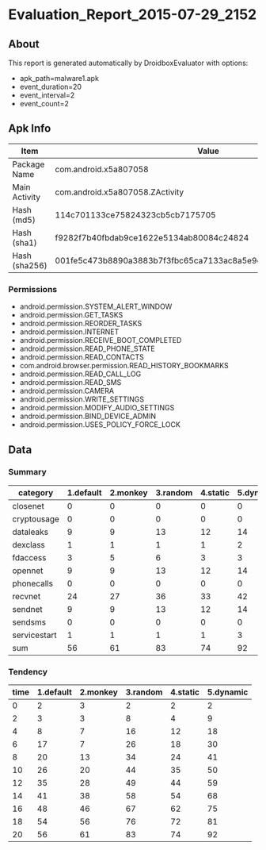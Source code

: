 # Evaluation_Report_2015-07-29_2152

## About

This report is generated automatically by DroidboxEvaluator with options:

+ apk_path=malware1.apk
+ event_duration=20
+ event_interval=2
+ event_count=2

## Apk Info

|Item|Value|
|----|----|
|Package Name|com.android.x5a807058|
|Main Activity|com.android.x5a807058.ZActivity|
|Hash (md5)|114c701133ce75824323cb5cb7175705|
|Hash (sha1)|f9282f7b40fbdab9ce1622e5134ab80084c24824|
|Hash (sha256)|001fe5c473b8890a3883b7f3fbc65ca7133ac8a5e9c6b3f0f79a6edd37ac9390|

### Permissions

+ android.permission.SYSTEM_ALERT_WINDOW
+ android.permission.GET_TASKS
+ android.permission.REORDER_TASKS
+ android.permission.INTERNET
+ android.permission.RECEIVE_BOOT_COMPLETED
+ android.permission.READ_PHONE_STATE
+ android.permission.READ_CONTACTS
+ com.android.browser.permission.READ_HISTORY_BOOKMARKS
+ android.permission.READ_CALL_LOG
+ android.permission.READ_SMS
+ android.permission.CAMERA
+ android.permission.WRITE_SETTINGS
+ android.permission.MODIFY_AUDIO_SETTINGS
+ android.permission.BIND_DEVICE_ADMIN
+ android.permission.USES_POLICY_FORCE_LOCK

## Data

### Summary

|	category	|	1.default	|	2.monkey	|	3.random	|	4.static	|	5.dynamic	|
|----|----|----|----|----|----|
|	closenet	|	0	|	0	|	0	|	0	|	0	|
|	cryptousage	|	0	|	0	|	0	|	0	|	0	|
|	dataleaks	|	9	|	9	|	13	|	12	|	14	|
|	dexclass	|	1	|	1	|	1	|	1	|	2	|
|	fdaccess	|	3	|	5	|	6	|	3	|	3	|
|	opennet	|	9	|	9	|	13	|	12	|	14	|
|	phonecalls	|	0	|	0	|	0	|	0	|	0	|
|	recvnet	|	24	|	27	|	36	|	33	|	42	|
|	sendnet	|	9	|	9	|	13	|	12	|	14	|
|	sendsms	|	0	|	0	|	0	|	0	|	0	|
|	servicestart	|	1	|	1	|	1	|	1	|	3	|
|	sum	|	56	|	61	|	83	|	74	|	92	|

### Tendency

|	time	|	1.default	|	2.monkey	|	3.random	|	4.static	|	5.dynamic	|
|----|----|----|----|----|----|
|	0	|	2	|	3	|	2	|	2	|	2	|
|	2	|	3	|	3	|	8	|	4	|	9	|
|	4	|	8	|	7	|	16	|	12	|	18	|
|	6	|	17	|	7	|	26	|	18	|	30	|
|	8	|	20	|	13	|	34	|	24	|	41	|
|	10	|	26	|	20	|	44	|	35	|	50	|
|	12	|	35	|	28	|	49	|	44	|	59	|
|	14	|	41	|	38	|	58	|	54	|	68	|
|	16	|	48	|	46	|	67	|	62	|	75	|
|	18	|	54	|	56	|	76	|	72	|	81	|
|	20	|	56	|	61	|	83	|	74	|	92	|
